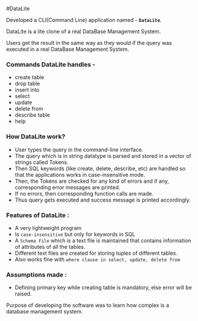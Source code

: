 #DataLite

Developed a CLI(Command Line) application named - **`DataLite`**.

DataLite is a lite clone of a real DataBase Management System.

Users get the result in the same way as they would if the query was executed in a real DataBase Management System.


### Commands DataLite handles - 
- create table
- drop table
- insert into 
- select
- update
- delete from
- describe table
- help

### How DataLite work?

- User types the query in the command-line interface.
- The query which is in string datatype is parsed and stored in a vector of strings called Tokens.
- Then SQL keywords (like create, delete, describe, etc) are handled so that the applications works in case-insensitive mode.
- Then, the Tokens are checked for any kind of errors and if any, corresponding error messages are printed.
- If no errors, then corresponding function calls are made.
- Thus query gets executed and success message is printed accordingly.

### Features of DataLite : 
-  A very lightweight program
-  Is `case-insensitive` but only for keywords in SQL
-  A `Schema File` which is a text file is maintained that contains information of attributes of all the tables.
-  Different text files are created for storing tuples of different tables.
-  Also works fine with `where clause in select, update, delete from`
    
### Assumptions made : 
- Defining primary key while creating table is mandatory, else error will be raised.
    
 Purpose of developing the software was to learn how complex is a database management system.
